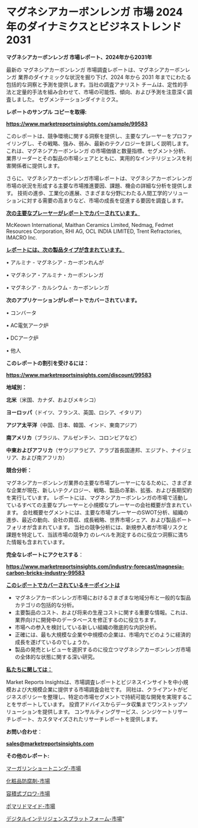 # マグネシアカーボンレンガ 市場 2024 年のダイナミクスとビジネストレンド 2031

<strong>マグネシアカーボンレンガ 市場レポート、2024年から2031年</strong>

最新の マグネシアカーボンレンガ 市場調査レポートは、マグネシアカーボンレンガ 業界のダイナミックな状況を掘り下げ、2024 年から 2031 年までにわたる包括的な洞察と予測を提供します。当社の調査アナリスト チームは、定性的手法と定量的手法を組み合わせて、市場の可能性、傾向、および予測を注意深く調査しました。 セグメンテーションダイナミクス。



<strong>レポートのサンプル コピーを取得:</strong> <a href=https://www.marketreportsinsights.com/sample/99583>

<strong><u>https://www.marketreportsinsights.com/sample/99583</u></strong></a>

このレポートは、競争環境に関する洞察を提供し、主要なプレーヤーをプロファイリングし、その戦略、強み、弱み、最新のテクノロジーを詳しく説明します。 これは、マグネシアカーボンレンガ の市場価値と数量指標、セグメント分析、業界リーダーとその製品の市場シェアとともに、実用的なインテリジェンスを利害関係者に提供します。

さらに、マグネシアカーボンレンガ市場レポートは、マグネシアカーボンレンガ市場の状況を形成する主要な市場推進要因、課題、機会の詳細な分析を提供します。 技術の進歩、工業化の進展、さまざまな分野にわたる人間工学的ソリューションに対する需要の高まりなど、市場の成長を促進する要因を調査します。



<strong><u>次の主要なプレーヤーがレポートでカバーされています。</u></strong>

McKeown International, Maithan Ceramics Limited, Nedmag, Fedmet Resources Corporation, RHI AG, OCL INDIA LIMITED, Trent Refractories, IMACRO Inc.



<strong><u><b>レポートには、次の製品タイプが含まれています。</b></u></strong>

• アルミナ - マグネシア - カーボンれんが

• マグネシア・アルミナ・カーボンレンガ

• マグネシア - カルシウム - カーボンレンガ



<strong><b>次のアプリケーションがレポートでカバーされています。</b></strong>

• コンバータ

• AC電気アーク炉

• DCアーク炉

• 他人



<strong><b>このレポートの割引を受けるには：</b></strong><a href=https://www.marketreportsinsights.com/discount/99583>

<strong><u>https://www.marketreportsinsights.com/discount/99583</u></strong></a>



<strong>地域別：</strong>



<strong>北米</strong>（米国、カナダ、およびメキシコ）



<strong>ヨーロッパ</strong>（ドイツ、フランス、英国、ロシア、イタリア）



<strong>アジア太平洋</strong>（中国、日本、韓国、インド、東南アジア）



<strong>南アメリカ</strong>（ブラジル、アルゼンチン、コロンビアなど）



<strong>中東およびアフリカ</strong>（サウジアラビア、アラブ首長国連邦、エジプト、ナイジェリア、および南アフリカ）



<strong>競合分析：</strong>

マグネシアカーボンレンガ業界の主要な市場プレーヤーになるために、さまざまな企業が現在、新しいテクノロジー、戦略、製品の革新、拡張、および長期契約を実行しています。 レポートには、マグネシアカーボンレンガの市場で活動しているすべての主要なプレーヤーと小規模なプレーヤーの会社概要が含まれています。 会社概要セグメントには、主要な市場プレーヤーのSWOT分析、組織の進歩、最近の動向、会社の買収、成長戦略、世界市場シェア、および製品ポートフォリオが含まれています。 当社の競争分析には、新規参入者が市場リスクと課題を特定して、当該市場の競争力 のレベルを測定するのに役立つ洞察に満ちた情報も含まれています。



<strong>完全なレポートにアクセスする</strong>：

<a href=https://www.marketreportsinsights.com/industry-forecast/magnesia-carbon-bricks-industry-99583>

<strong><u>https://www.marketreportsinsights.com/industry-forecast/magnesia-carbon-bricks-industry-99583</u></strong></a>



<strong><u><b>このレポートでカバーされているキーポイントは</b></u></strong>
<ul>
  <li>マグネシアカーボンレンガ市場におけるさまざまな地域分布と一般的な製品カテゴリの包括的な分析。</li>
  <li>主要製品のコスト、および将来の生産コストに関する重要な情報。これは、業界向けに開発中のデータベースを修正するのに役立ちます。</li>
  <li>市場への参入を検討している新しい組織の徹底的な内訳分析。</li>
  <li>正確には、最も大規模な企業や中規模の企業は、市場内でどのように経済的成長を遂げているのでしょうか。</li>
  <li>製品の発売とレビューを選択するのに役立つマグネシアカーボンレンガ市場の全体的な状態に関する深い研究。</li>
</ul>


<strong><u><b>私たちに関しては：</b></u></strong>

Market Reports Insightsは、市場調査レポートとビジネスインサイトを中小規模および大規模企業に提供する市場調査会社です。 同社は、クライアントがビジネスポリシーを整理し、特定の市場セグメントで持続可能な開発を実現することをサポートしています。 投資アドバイスからデータ収集までワンストップソリューションを提供します。 コンサルティングサービス、シンジケートリサーチレポート、カスタマイズされたリサーチレポートを提供します。



<strong><b>お問い合わせ</b></strong>：

<a href=mailto:sales@marketreportsinsights.com>

<strong><u>sales@marketreportsinsights.com</u></strong></a>



<strong>その他のレポート:</strong>

<a href=https://www.linkedin.com/pulse/マーガリンショートニング-市場-2023-総合分析と事業成長戦略-2030-ajwtc/>マーガリンショートニング-市場</a>

<a href=https://www.linkedin.com/pulse/化粧品防腐剤-市場-2023-最新の-cagr-および成長分析-2030-kt7tf/>化粧品防腐剤-市場</a>

<a href=https://www.linkedin.com/pulse/容積式ブロワ-市場-2023-年のダイナミクスとビジネストレンド-2030-lhzzf/>容積式ブロワ-市場</a>

<a href=https://www.linkedin.com/pulse/ポマリドマイド-市場-2023-総合分析と事業成長戦略-2030-data-dive-discoveries-24-analysis-n8dqf/>ポマリドマイド-市場</a>

<a href=https://www.linkedin.com/pulse/デジタルインテリジェンスプラットフォーム-市場-2023-新興市場-将来の動向と市場需要-1znpf/>デジタルインテリジェンスプラットフォーム-市場</a>"
